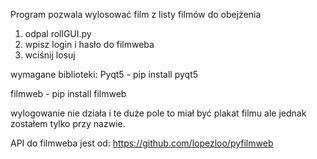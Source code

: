 Program pozwala wylosować film z listy filmów do obejżenia

1. odpal rollGUI.py
2. wpisz login i hasło do filmweba
3. wciśnij losuj

wymagane biblioteki:
Pyqt5 - pip install pyqt5

filmweb - pip install filmweb

wylogowanie nie działa i te duże pole to miał być plakat filmu ale jednak zostałem tylko przy nazwie.

API do filmweba jest od: https://github.com/lopezloo/pyfilmweb

